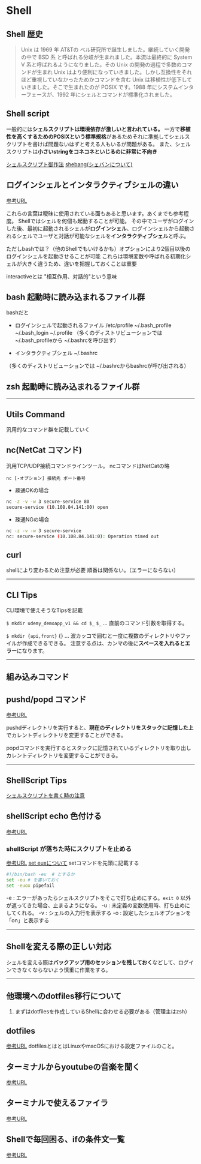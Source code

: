 # Shell

## Shell 歴史

>Unix は 1969 年 AT&Tの ベル研究所で誕生しました。継続していく開発の中で BSD 系 と呼ばれる分岐が生まれました。本流は最終的に System V 系と呼ばれるようになりました。その Unix の開発の過程で多数のコマンドが生まれ Unix はより便利になっていきました。しかし互換性をそれほど重視していなかったためかコマンドを含む Unix は移植性が低下していきました。そこで生まれたのが POSIX です。1988 年にシステムインターフェースが、1992 年にシェルとコマンドが標準化されました。
## Shell script

一般的には**シェルスクリプトは環境依存が激しいと言われている。**
一方で**移植性を高くするためのPOSIXという標準規格**があるためそれに準拠してシェルスクリプトを書けば問題ないはずと考える人もいるが問題がある。
また、シェルスクリプトは**小さいstringをコネコネといじるのに非常に不向き**

[シェルスクリプト御作法](https://qiita.com/autotaker1984/items/bc758fcf368c1a167353)
[shebang(シェバンについて)](https://sechiro.hatenablog.com/entry/20120806/1344267619)

## ログインシェルとインタラクティブシェルの違い

[参考URL](http://tooljp.com/windows/chigai/html/Linux/loginShell-interactiveShell-chigai.html)

これらの言葉は曖昧に使用されている面もあると思います。あくまでも参考程度。
Shellではシェルを何個も起動することが可能。
その中でユーザがログインした後、最初に起動されるシェルが**ログインシェル**、ログインシェルから起動されるシェルでユーザと対話が可能なシェルを**インタラクティブシェル**と呼ぶ。

ただしbashでは？（他のShellでもいけるかも）オプションにより2個目以後のログインシェルを起動させることが可能
これらは環境変数や呼ばれる初期化シェルが大きく違うため、違いを把握しておくことは重要

interactiveとは "相互作用、対話的"という意味

## bash 起動時に読み込まれるファイル群

bashだと

- ログインシェルで起動されるファイル
/etc/profile
~/.bash_profile
~/.bash_login
~/.profile
（多くのディストリビューションでは ~/.bash_profileから ~/.bashrcを呼び出す）

- インタラクティブシェル
~/.bashrc

（多くのディストリビューションでは ~/.bashrcからbashrcが呼び出される）

## zsh 起動時に読み込まれるファイル群


---

## Utils Command

汎用的なコマンド群を記載していく
## nc(NetCat コマンド)

汎用TCP/UDP接続コマンドラインツール。
ncコマンドはNetCatの略

`nc [-オプション] 接続先 ポート番号`

- 疎通OKの場合

```sh
nc -z -v -w 3 secure-service 80
secure-service (10.108.84.141:80) open
```

- 疎通NGの場合
```sh
nc -z -v -w 3 secure-service
nc: secure-service (10.108.84.141:0): Operation timed out
```

## curl

shellにより変わるため注意が必要
順番は関係ない。（エラーにならない）

---

## CLI Tips

CLI環境で使えそうなTipsを記載

`$ mkdir udemy_demoapp_v1 && cd $_`
`$_` ... 直前のコマンド引数を取得する。

`$ mkdir {api,front}`
{} ... 波カッコで囲むと一度に複数のディレクトリやファイルが作成できるできる。
注意する点は、カンマの後に**スペースを入れるとエラー**になります。

---

## 組み込みコマンド

## pushd/popd コマンド

[参考URL](https://www.javadrive.jp/command/dir/index5.html)

pushdディレクトリを実行すると、**現在のディレクトリをスタックに記憶した上**でカレントディレクトリを変更することができる。

popdコマンドを実行するとスタックに記憶されているディレクトリを取り出しカレントディレクトリを変更することができる。


---

## ShellScript Tips

[シェルスクリプトを書く時の注意](https://qiita.com/youcune/items/fcfb4ad3d7c1edf9dc96)

## shellScript echo 色付ける

[参考URL](https://qiita.com/ko1nksm/items/095bdb8f0eca6d327233#%E3%81%8A%E3%81%BE%E3%81%911-%E8%89%B2%E6%8C%87%E5%AE%9A%E6%96%B9%E6%B3%95-%E4%B8%80%E8%A6%A7)

### shellScript が落ちた時にスクリプトを止める

[参考URL](https://atmarkit.itmedia.co.jp/ait/articles/1805/10/news023.html)
[set euxについて](https://qiita.com/keitean/items/83c7d0d6221ec1b9c63c)
setコマンドを先頭に記載する

```sh
#!/bin/bash -eu  # とするか
set -eu # を書いておく
set -euox pipefail
```

-e : エラーがあったらシェルスクリプトをそこで打ち止めにする。`exit 0` 以外が返ってきた場合、止まるようになる。
-u : 未定義の変数使用時、打ち止めにしてくれる。
-v : シェルの入力行を表示する
-o : 設定したシェルオプションを「on」と表示する

---

## Shellを変える際の正しい対応

シェルを変える際は**バックアップ用のセッションを残しておく**などして、ログインできなくならないよう慎重に作業をする。

---

## 他環境へのdotfiles移行について

1. まずはdotfilesを作成しているShellに合わせる必要がある（管理主はzsh）

## dotfiles

[参考URL](https://github.com/takuzoo3868/dotfiles)
dotfilesとはとはLinuxやmacOSにおける設定ファイルのこと。

## ターミナルからyoutubeの音楽を聞く

[参考URL](https://www.blky.me/2018/02/02/mps-youtube/)

## ターミナルで使えるファイラ

[参考URL](https://qiita.com/rattcv/items/caed7dd8115b294402c8)

## Shellで毎回困る、ifの条件文一覧

[参考URL](https://qiita.com/kazuooooo/items/163d07f694016ebd6048)



